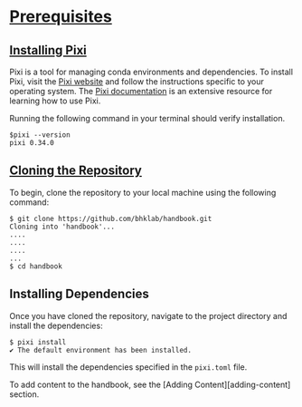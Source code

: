 # [Prerequisites](#prerequisites)


## [Installing Pixi](#installing-pixi)

Pixi is a tool for managing conda environments and dependencies.
To install Pixi, visit the [Pixi website](https://pixi.sh/latest/) and follow the
instructions specific to your operating system.
The [Pixi documentation](https://pixi.sh/latest/) is an extensive resource for
learning how to use Pixi.

Running the following command in your terminal should verify installation.
```console
$pixi --version
pixi 0.34.0
```

## [Cloning the Repository](#cloning-the-repository)

To begin, clone the repository to your local machine using the following command:

```console
$ git clone https://github.com/bhklab/handbook.git
Cloning into 'handbook'...
....
....
....
...
$ cd handbook
```

## Installing Dependencies

Once you have cloned the repository, navigate to the project directory and
install the dependencies:

```console
$ pixi install
✔ The default environment has been installed.
```

This will install the dependencies specified in the `pixi.toml` file.


To add content to the handbook, see the [Adding Content][adding-content] section.
